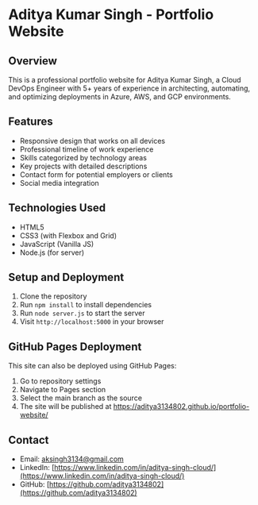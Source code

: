 # Aditya Kumar Singh - Portfolio Website

## Overview
This is a professional portfolio website for Aditya Kumar Singh, a Cloud DevOps Engineer with 5+ years of experience in architecting, automating, and optimizing deployments in Azure, AWS, and GCP environments.

## Features
- Responsive design that works on all devices
- Professional timeline of work experience
- Skills categorized by technology areas
- Key projects with detailed descriptions
- Contact form for potential employers or clients
- Social media integration

## Technologies Used
- HTML5
- CSS3 (with Flexbox and Grid)
- JavaScript (Vanilla JS)
- Node.js (for server)

## Setup and Deployment
1. Clone the repository
2. Run `npm install` to install dependencies
3. Run `node server.js` to start the server
4. Visit `http://localhost:5000` in your browser

## GitHub Pages Deployment
This site can also be deployed using GitHub Pages:
1. Go to repository settings
2. Navigate to Pages section
3. Select the main branch as the source
4. The site will be published at https://aditya3134802.github.io/portfolio-website/

## Contact
- Email: aksingh3134@gmail.com
- LinkedIn: [https://www.linkedin.com/in/aditya-singh-cloud/](https://www.linkedin.com/in/aditya-singh-cloud/)
- GitHub: [https://github.com/aditya3134802](https://github.com/aditya3134802)
